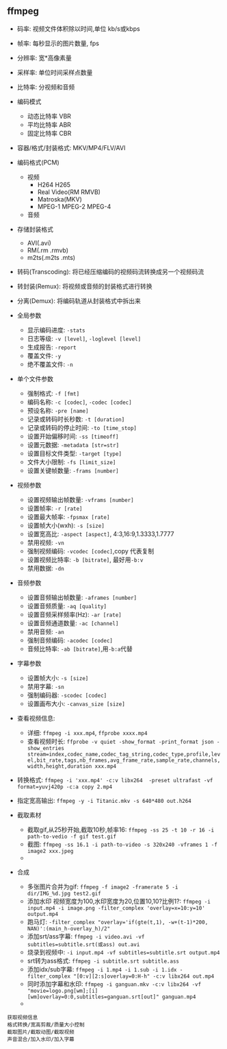 ## ffmpeg
- 码率: 视频文件体积除以时间,单位 kb/s或kbps
- 帧率: 每秒显示的图片数量, fps
- 分辨率: 宽*高像素量
- 采样率: 单位时间采样点数量
- 比特率: 分视频和音频
- 编码模式
  - 动态比特率 VBR
  - 平均比特率 ABR
  - 固定比特率 CBR
- 容器/格式/封装格式: MKV/MP4/FLV/AVI
- 编码格式(PCM)
  - 视频
    - H264 H265
    - Real Video(RM RMVB)
    - Matroska(MKV)
    - MPEG-1 MPEG-2 MPEG-4
  - 音频
- 存储封装格式
  - AVI(.avi)
  - RM(.rm .rmvb)
  - m2ts(.m2ts .mts)
- 转码(Transcoding): 将已经压缩编码的视频码流转换成另一个视频码流
- 转封装(Remux): 将视频或音频的封装格式进行转换
- 分离(Demux): 将编码轨道从封装格式中拆出来

- 全局参数
  - 显示编码进度: `-stats`
  - 日志等级: `-v [level]`, `-loglevel [level]`
  - 生成报告: `-report`
  - 覆盖文件: `-y`
  - 绝不覆盖文件: `-n`
- 单个文件参数
  - 强制格式: `-f [fmt]`
  - 编码名称: `-c [codec]`, `-codec [codec]`
  - 预设名称: `-pre [name]`
  - 记录或转码时长秒数: `-t [duration]`
  - 记录或转码的停止时间: `-to [time_stop]`
  - 设置开始偏移时间: `-ss [timeoff]`
  - 设置元数据: `-metadata [str=str]`
  - 设置目标文件类型: `-target [type]`
  - 文件大小限制: `-fs [limit_size]`
  - 设置关键帧数量: `-frams [number]`
- 视频参数
  - 设置视频输出帧数量: `-vframs [number]`
  - 设置帧率: `-r [rate]`
  - 设置最大帧率: `-fpsmax [rate]`
  - 设置帧大小(wxh): `-s [size]`
  - 设置宽高比: `-aspect [aspect]`, 4:3,16:9,1.3333,1.7777
  - 禁用视频: `-vn`
  - 强制视频编码: `-vcodec [codec]`,copy 代表复制
  - 设置视频比特率: `-b [bitrate]`, 最好用`-b:v`
  - 禁用数据: `-dn`
- 音频参数
  - 设置音频输出帧数量: `-aframes [number]`
  - 设置音频质量: `-aq [quality]`
  - 设置音频采样频率(Hz): `-ar [rate]`
  - 设置音频通道数量: `-ac [channel]`
  - 禁用音频: `-an`
  - 强制音频编码: `-acodec [codec]`
  - 音频比特率: `-ab [bitrate]`,用`-b:a`代替
- 字幕参数
  - 设置帧大小: `-s [size]`
  - 禁用字幕: `-sn`
  - 强制编码器: `-scodec [codec]`
  - 设置画布大小: `-canvas_size [size]`
- 查看视频信息: 
  - 详细: `ffmpeg -i xxx.mp4`, `ffprobe xxxx.mp4`
  - 查看视频时长: `ffprobe -v quiet -show_format -print_format json -show_entries stream=index,codec_name,codec_tag_string,codec_type,profile,level,bit_rate,tags,nb_frames,avg_frame_rate,sample_rate,channels,width,height,duration xxx.mp4`
- 转换格式: `ffmpeg -i 'xxx.mp4' -c:v libx264  -preset ultrafast -vf format=yuvj420p -c:a copy 2.mp4`
- 指定宽高输出: `ffmpeg -y -i Titanic.mkv -s 640*480 out.h264`
- 截取素材
  - 截取gif,从25秒开始,截取10秒,帧率16: `ffmpeg -ss 25 -t 10 -r 16 -i path-to-vedio -f gif test.gif` 
  - 截图: `ffmpeg -ss 16.1 -i path-to-video -s 320x240 -vframes 1 -f image2 xxx.jpeg`
  - 
- 合成
  - 多张图片合并为gif: `ffmpeg -f image2 -framerate 5 -i dir/IMG_%d.jpg test2.gif`
  - 添加水印 视频宽度为100,水印宽度为20,位置10,10?比例1?: `ffmpeg -i input.mp4 -i image.png -filter_complex 'overlay=x=10:y=10' output.mp4`
  - 跑马灯: `-filter_complex "overlay='if(gte(t,1), -w+(t-1)*200, NAN)':(main_h-overlay_h)/2"`
  - 添加srt/ass字幕: `ffmpeg -i video.avi -vf subtitles=subtitle.srt(或ass) out.avi`
  - 烧录到视频中: `-i input.mp4 -vf subtitles=subtitle.srt output.mp4`
  - srt转为ass格式: `ffmpeg -i subtitle.srt subtitle.ass`
  - 添加idx/sub字幕: `ffmpeg -i 1.mp4 -i 1.sub -i 1.idx -filter_complex "[0:v][2:s]overlay=0:H-h" -c:v libx264 out.mp4`
  - 同时添加字幕和水印: `ffmpeg -i ganguan.mkv -c:v libx264 -vf "movie=logo.png[wm];[i][wm]overlay=0:0,subtitles=ganguan.srt[out]" ganguan.mp4`
  - 
```
获取视频信息
格式转换/宽高剪裁/质量大小控制
截取图片/截取动图/截取视频
声音混合/加入水印/加入字幕

```